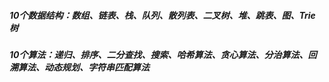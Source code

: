 ##### 10个数据结构：数组、链表、栈、队列、散列表、二叉树、堆、跳表、图、Trie 树




##### 10个算法：递归、排序、二分查找、搜索、哈希算法、贪心算法、分治算法、回溯算法、动态规划、字符串匹配算法

